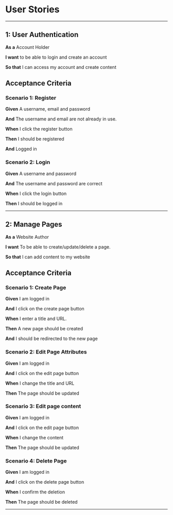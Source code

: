 # User Stories
---
## 1: User Authentication
**As a** Account Holder

**I want** to be able to login and create an account

**So that** I can access my account and create content

## Acceptance Criteria

### Scenario 1: Register
**Given** A username, email and password
  
**And** The username and email are not already in use.
  
**When** I click the register button

**Then** I should be registered
  
**And** Logged in

### Scenario 2: Login
**Given** A username and password

**And** The username and password are correct

**When** I click the login button

**Then** I should be logged in

---

## 2: Manage Pages
**As a** Website Author

**I want** To be able to create/update/delete a page.

**So that** I can add content to my website

## Acceptance Criteria

### Scenario 1: Create Page
**Given** I am logged in
  
**And** I click on the create page button
  
**When** I enter a title and URL.

**Then** A new page should be created
  
**And** I should be redirected to the new page

### Scenario 2: Edit Page Attributes
**Given** I am logged in

**And** I click on the edit page button

**When** I change the title and URL

**Then** The page should be updated

### Scenario 3: Edit page content

**Given** I am logged in

**And** I click on the edit page button

**When** I change the content

**Then** The page should be updated


### Scenario 4: Delete Page

**Given** I am logged in

**And** I click on the delete page button

**When** I confirm the deletion

**Then** The page should be deleted

---
